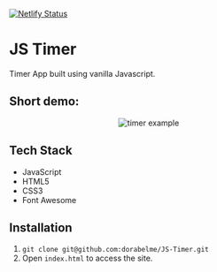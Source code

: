 [![Netlify Status](https://api.netlify.com/api/v1/badges/ed184cb6-6bde-41e2-a42d-a4cdaa5a546b/deploy-status)](https://app.netlify.com/sites/dorabelme/deploys)

# JS Timer

Timer App built using vanilla Javascript.

## Short demo:

<p align ="center">
<img src="./JStimer.gif" alt="timer example">
</p>

## Tech Stack

- JavaScript
- HTML5
- CSS3
- Font Awesome

## Installation

1. `git clone git@github.com:dorabelme/JS-Timer.git`
2. Open `index.html` to access the site.
